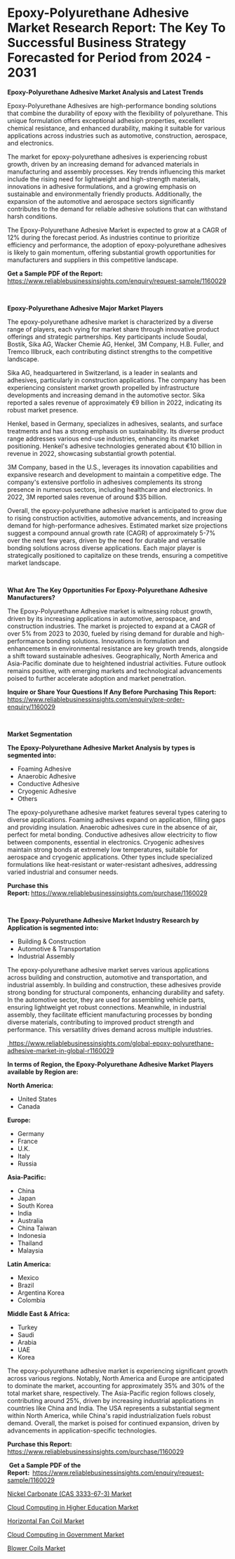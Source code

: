 <p><h1>Epoxy-Polyurethane Adhesive Market Research Report: The Key To Successful Business Strategy Forecasted for Period from 2024 - 2031</h1></p><p><strong>Epoxy-Polyurethane Adhesive Market Analysis and Latest Trends</strong></p>
<p><p>Epoxy-Polyurethane Adhesives are high-performance bonding solutions that combine the durability of epoxy with the flexibility of polyurethane. This unique formulation offers exceptional adhesion properties, excellent chemical resistance, and enhanced durability, making it suitable for various applications across industries such as automotive, construction, aerospace, and electronics. </p><p>The market for epoxy-polyurethane adhesives is experiencing robust growth, driven by an increasing demand for advanced materials in manufacturing and assembly processes. Key trends influencing this market include the rising need for lightweight and high-strength materials, innovations in adhesive formulations, and a growing emphasis on sustainable and environmentally friendly products. Additionally, the expansion of the automotive and aerospace sectors significantly contributes to the demand for reliable adhesive solutions that can withstand harsh conditions.</p><p>The Epoxy-Polyurethane Adhesive Market is expected to grow at a CAGR of 12% during the forecast period. As industries continue to prioritize efficiency and performance, the adoption of epoxy-polyurethane adhesives is likely to gain momentum, offering substantial growth opportunities for manufacturers and suppliers in this competitive landscape.</p></p>
<p><strong>Get a Sample PDF of the Report:&nbsp;</strong> <a href="https://www.reliablebusinessinsights.com/enquiry/request-sample/1160029?utm_campaign=60&utm_medium=2&utm_source=Github&utm_content=ia&utm_term=17112024&utm_id=epoxy-polyurethane-adhesive">https://www.reliablebusinessinsights.com/enquiry/request-sample/1160029</a></p>
<p>&nbsp;</p>
<p><strong>Epoxy-Polyurethane Adhesive Major Market Players</strong></p>
<p><p>The epoxy-polyurethane adhesive market is characterized by a diverse range of players, each vying for market share through innovative product offerings and strategic partnerships. Key participants include Soudal, Bostik, Sika AG, Wacker Chemie AG, Henkel, 3M Company, H.B. Fuller, and Tremco Illbruck, each contributing distinct strengths to the competitive landscape.</p><p>Sika AG, headquartered in Switzerland, is a leader in sealants and adhesives, particularly in construction applications. The company has been experiencing consistent market growth propelled by infrastructure developments and increasing demand in the automotive sector. Sika reported a sales revenue of approximately €9 billion in 2022, indicating its robust market presence.</p><p>Henkel, based in Germany, specializes in adhesives, sealants, and surface treatments and has a strong emphasis on sustainability. Its diverse product range addresses various end-use industries, enhancing its market positioning. Henkel's adhesive technologies generated about €10 billion in revenue in 2022, showcasing substantial growth potential.</p><p>3M Company, based in the U.S., leverages its innovation capabilities and expansive research and development to maintain a competitive edge. The company's extensive portfolio in adhesives complements its strong presence in numerous sectors, including healthcare and electronics. In 2022, 3M reported sales revenue of around $35 billion.</p><p>Overall, the epoxy-polyurethane adhesive market is anticipated to grow due to rising construction activities, automotive advancements, and increasing demand for high-performance adhesives. Estimated market size projections suggest a compound annual growth rate (CAGR) of approximately 5-7% over the next few years, driven by the need for durable and versatile bonding solutions across diverse applications. Each major player is strategically positioned to capitalize on these trends, ensuring a competitive market landscape.</p></p>
<p>&nbsp;</p>
<p><strong>What Are The Key Opportunities For Epoxy-Polyurethane Adhesive Manufacturers?</strong></p>
<p><p>The Epoxy-Polyurethane Adhesive market is witnessing robust growth, driven by its increasing applications in automotive, aerospace, and construction industries. The market is projected to expand at a CAGR of over 5% from 2023 to 2030, fueled by rising demand for durable and high-performance bonding solutions. Innovations in formulation and enhancements in environmental resistance are key growth trends, alongside a shift toward sustainable adhesives. Geographically, North America and Asia-Pacific dominate due to heightened industrial activities. Future outlook remains positive, with emerging markets and technological advancements poised to further accelerate adoption and market penetration.</p></p>
<p><strong>Inquire or Share Your Questions If Any Before Purchasing This Report:</strong> <a href="https://www.reliablebusinessinsights.com/enquiry/pre-order-enquiry/1160029?utm_campaign=60&utm_medium=2&utm_source=Github&utm_content=ia&utm_term=17112024&utm_id=epoxy-polyurethane-adhesive">https://www.reliablebusinessinsights.com/enquiry/pre-order-enquiry/1160029</a></p>
<p>&nbsp;</p>
<p><strong>Market Segmentation</strong></p>
<p><strong>The Epoxy-Polyurethane Adhesive Market Analysis by types is segmented into:</strong></p>
<p><ul><li>Foaming Adhesive</li><li>Anaerobic Adhesive</li><li>Conductive Adhesive</li><li>Cryogenic Adhesive</li><li>Others</li></ul></p>
<p><p>The epoxy-polyurethane adhesive market features several types catering to diverse applications. Foaming adhesives expand on application, filling gaps and providing insulation. Anaerobic adhesives cure in the absence of air, perfect for metal bonding. Conductive adhesives allow electricity to flow between components, essential in electronics. Cryogenic adhesives maintain strong bonds at extremely low temperatures, suitable for aerospace and cryogenic applications. Other types include specialized formulations like heat-resistant or water-resistant adhesives, addressing varied industrial and consumer needs.</p></p>
<p><strong>Purchase this Report:&nbsp;</strong><a href="https://www.reliablebusinessinsights.com/purchase/1160029?utm_campaign=60&utm_medium=2&utm_source=Github&utm_content=ia&utm_term=17112024&utm_id=epoxy-polyurethane-adhesive">https://www.reliablebusinessinsights.com/purchase/1160029</a></p>
<p>&nbsp;</p>
<p><strong>The Epoxy-Polyurethane Adhesive Market Industry Research by Application is segmented into:</strong></p>
<p><ul><li>Building & Construction</li><li>Automotive & Transportation</li><li>Industrial Assembly</li></ul></p>
<p><p>The epoxy-polyurethane adhesive market serves various applications across building and construction, automotive and transportation, and industrial assembly. In building and construction, these adhesives provide strong bonding for structural components, enhancing durability and safety. In the automotive sector, they are used for assembling vehicle parts, ensuring lightweight yet robust connections. Meanwhile, in industrial assembly, they facilitate efficient manufacturing processes by bonding diverse materials, contributing to improved product strength and performance. This versatility drives demand across multiple industries.</p></p>
<p><a href="https://www.reliablebusinessinsights.com/global-epoxy-polyurethane-adhesive-market-in-global-r1160029?utm_campaign=60&utm_medium=2&utm_source=Github&utm_content=ia&utm_term=17112024&utm_id=epoxy-polyurethane-adhesive">&nbsp;https://www.reliablebusinessinsights.com/global-epoxy-polyurethane-adhesive-market-in-global-r1160029</a></p>
<p><strong>In terms of Region, the Epoxy-Polyurethane Adhesive Market Players available by Region are:</strong></p>
<p>
    <p> <strong> North America: </strong>
        <ul>
            <li>United States</li>
            <li>Canada</li>
        </ul>
        </p> 
    <p> <strong> Europe: </strong>
        <ul>
            <li>Germany</li>
            <li>France</li>
            <li>U.K.</li>
            <li>Italy</li>
            <li>Russia</li>
        </ul>
        </p> 
    <p> <strong> Asia-Pacific: </strong>
        <ul>
            <li>China</li>
            <li>Japan</li>
            <li>South Korea</li>
            <li>India</li>
            <li>Australia</li>
            <li>China Taiwan</li>
            <li>Indonesia</li>
            <li>Thailand</li>
            <li>Malaysia</li>
        </ul>
        </p> 
    <p> <strong> Latin America: </strong>
        <ul>
            <li>Mexico</li>
            <li>Brazil</li>
            <li>Argentina Korea</li>
            <li>Colombia</li>
        </ul>
        </p> 
    <p> <strong> Middle East & Africa: </strong>
        <ul>
            <li>Turkey</li>
            <li>Saudi</li>
            <li>Arabia</li>
            <li>UAE</li>
            <li>Korea</li>
        </ul>
    </p>
    </p>
<p><p>The epoxy-polyurethane adhesive market is experiencing significant growth across various regions. Notably, North America and Europe are anticipated to dominate the market, accounting for approximately 35% and 30% of the total market share, respectively. The Asia-Pacific region follows closely, contributing around 25%, driven by increasing industrial applications in countries like China and India. The USA represents a substantial segment within North America, while China's rapid industrialization fuels robust demand. Overall, the market is poised for continued expansion, driven by advancements in application-specific technologies.</p></p>
<p><strong>Purchase this Report: </strong><a href="https://www.reliablebusinessinsights.com/purchase/1160029?utm_campaign=60&utm_medium=2&utm_source=Github&utm_content=ia&utm_term=17112024&utm_id=epoxy-polyurethane-adhesive">https://www.reliablebusinessinsights.com/purchase/1160029</a></p>
<p>&nbsp;<strong>Get a Sample PDF of the Report:&nbsp;&nbsp;</strong><a href="https://www.reliablebusinessinsights.com/enquiry/request-sample/1160029?utm_campaign=60&utm_medium=2&utm_source=Github&utm_content=ia&utm_term=17112024&utm_id=epoxy-polyurethane-adhesive">https://www.reliablebusinessinsights.com/enquiry/request-sample/1160029</a></p>
<p><strong></strong></p>
<p><p><a href="https://github.com/AshrafKhan865/Market-Research-Report-List-1/blob/main/nickel-carbonate-cas-3333-67-3-market.md?utm_campaign=60&utm_medium=2&utm_source=Github&utm_content=ia&utm_term=17112024&utm_id=epoxy-polyurethane-adhesive">Nickel Carbonate (CAS 3333-67-3) Market</a></p><p><a href="https://issuu.com/reportprime-2/docs/cloud-computing-in-higher-education_f11989fb62c691?utm_campaign=60&utm_medium=2&utm_source=Github&utm_content=ia&utm_term=17112024&utm_id=epoxy-polyurethane-adhesive">Cloud Computing in Higher Education Market</a></p><p><a href="https://www.linkedin.com/pulse/strategic-forecast-horizontal-fan-coil-market-growth-trends-7i0de?utm_campaign=60&utm_medium=2&utm_source=Github&utm_content=ia&utm_term=17112024&utm_id=epoxy-polyurethane-adhesive">Horizontal Fan Coil Market</a></p><p><a href="https://issuu.com/reportprime-2/docs/cloud-computing-in-government-marke_136510ca875dc9?utm_campaign=60&utm_medium=2&utm_source=Github&utm_content=ia&utm_term=17112024&utm_id=epoxy-polyurethane-adhesive">Cloud Computing in Government Market</a></p><p><a href="https://www.linkedin.com/pulse/blower-coils-market-revolution-2024-2031-trends-shaping-iqjke?utm_campaign=60&utm_medium=2&utm_source=Github&utm_content=ia&utm_term=17112024&utm_id=epoxy-polyurethane-adhesive">Blower Coils Market</a></p></p>